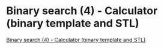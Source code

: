 # Binary search (4) - Calculator (binary template and STL)
[Binary search (4) - Calculator (binary template and STL)](https://aiwithcloud.com/2022/09/15/binary_search_4___calculator_binary_template_and_stl/)